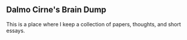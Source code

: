 ## Dalmo Cirne's Brain Dump

This is a place where I keep a collection of papers, thoughts, and short essays. 
